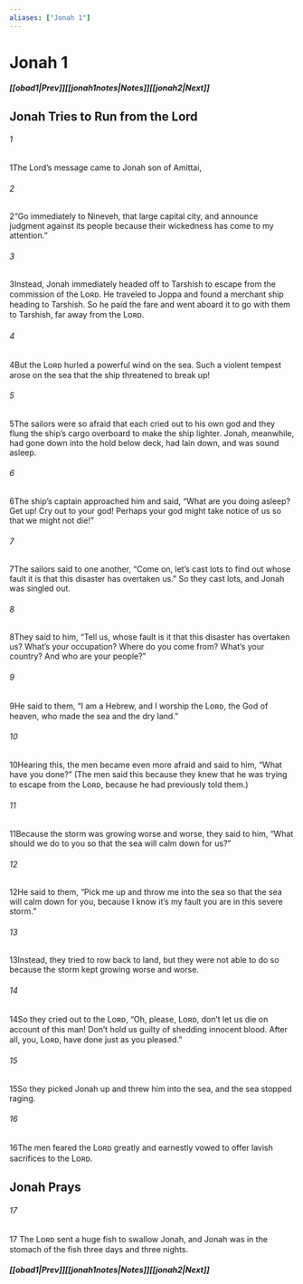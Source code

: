 ```yaml
---
aliases: ["Jonah 1"]
---
```

# Jonah 1
##### <span class=arrow-left></span>[[obad1|Prev]]<span class=navigation-separator></span>[[jonah1notes|Notes]]<span class=navigation-separator></span>[[jonah2|Next]]<span class=arrow-right></span>
## Jonah Tries to Run from the Lord
###### 1
<span class=verse-first>1</span>The Lord’s message came to Jonah son of Amittai,
###### 2
<span class=verse-body>2</span>“Go immediately to Nineveh, that large capital city, and announce judgment against its people because their wickedness has come to my attention.”
###### 3
<span class=verse-body>3</span>Instead, Jonah immediately headed off to Tarshish to escape from the commission of the Lᴏʀᴅ. He traveled to Joppa and found a merchant ship heading to Tarshish. So he paid the fare and went aboard it to go with them to Tarshish, far away from the Lᴏʀᴅ.
<div class=paragraph-break></div>

###### 4
<span class=verse-first>4</span>But the Lᴏʀᴅ hurled a powerful wind on the sea. Such a violent tempest arose on the sea that the ship threatened to break up!
###### 5
<span class=verse-body>5</span>The sailors were so afraid that each cried out to his own god and they flung the ship’s cargo overboard to make the ship lighter. Jonah, meanwhile, had gone down into the hold below deck, had lain down, and was sound asleep.
###### 6
<span class=verse-body>6</span>The ship’s captain approached him and said, “What are you doing asleep? Get up! Cry out to your god! Perhaps your god might take notice of us so that we might not die!”
<div class=paragraph-break></div>

###### 7
<span class=verse-first>7</span>The sailors said to one another, “Come on, let’s cast lots to find out whose fault it is that this disaster has overtaken us.” So they cast lots, and Jonah was singled out.
###### 8
<span class=verse-body>8</span>They said to him, “Tell us, whose fault is it that this disaster has overtaken us? What’s your occupation? Where do you come from? What’s your country? And who are your people?”
###### 9
<span class=verse-body>9</span>He said to them, “I am a Hebrew, and I worship the Lᴏʀᴅ, the God of heaven, who made the sea and the dry land.”
<div class=paragraph-break></div>

###### 10
<span class=verse-first>10</span>Hearing this, the men became even more afraid and said to him, “What have you done?” (The men said this because they knew that he was trying to escape from the Lᴏʀᴅ, because he had previously told them.)
###### 11
<span class=verse-body>11</span>Because the storm was growing worse and worse, they said to him, “What should we do to you so that the sea will calm down for us?”
###### 12
<span class=verse-body>12</span>He said to them, “Pick me up and throw me into the sea so that the sea will calm down for you, because I know it’s my fault you are in this severe storm.”
###### 13
<span class=verse-body>13</span>Instead, they tried to row back to land, but they were not able to do so because the storm kept growing worse and worse.
###### 14
<span class=verse-body>14</span>So they cried out to the Lᴏʀᴅ, “Oh, please, Lᴏʀᴅ, don’t let us die on account of this man! Don’t hold us guilty of shedding innocent blood. After all, you, Lᴏʀᴅ, have done just as you pleased.”
<div class=paragraph-break></div>

###### 15
<span class=verse-first>15</span>So they picked Jonah up and threw him into the sea, and the sea stopped raging.
###### 16
<span class=verse-body>16</span>The men feared the Lᴏʀᴅ greatly and earnestly vowed to offer lavish sacrifices to the Lᴏʀᴅ.
## Jonah Prays
###### 17
<span class=verse-first>17</span> The Lᴏʀᴅ sent a huge fish to swallow Jonah, and Jonah was in the stomach of the fish three days and three nights.
##### <span class=arrow-left></span>[[obad1|Prev]]<span class=navigation-separator></span>[[jonah1notes|Notes]]<span class=navigation-separator></span>[[jonah2|Next]]<span class=arrow-right></span>